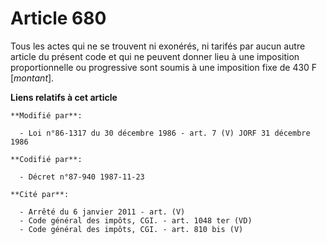 # Article 680

Tous les actes qui ne se trouvent ni exonérés, ni tarifés par aucun autre article du présent code et qui ne peuvent donner
lieu à une imposition proportionnelle ou progressive sont soumis à une imposition fixe de 430 F [*montant*].

**Liens relatifs à cet article**

	**Modifié par**:

	  - Loi n°86-1317 du 30 décembre 1986 - art. 7 (V) JORF 31 décembre 1986

	**Codifié par**:

	  - Décret n°87-940 1987-11-23

	**Cité par**:

	  - Arrêté du 6 janvier 2011 - art. (V)
	  - Code général des impôts, CGI. - art. 1048 ter (VD)
	  - Code général des impôts, CGI. - art. 810 bis (V)
